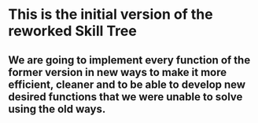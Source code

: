# This is the initial version of the reworked Skill Tree

## We are going to implement every function of the former version in new ways to make it more efficient, cleaner and to be able to develop new desired functions that we were unable to solve using the old ways.
